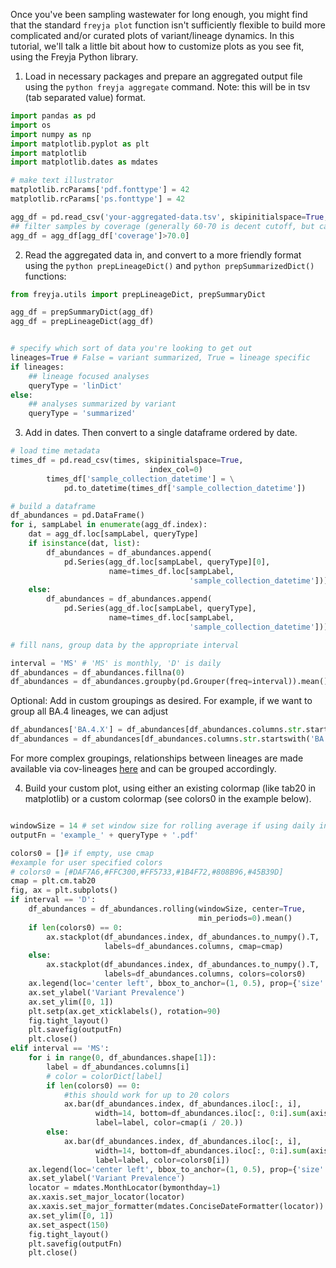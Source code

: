 Once you've been sampling wastewater for long enough, you might find that the standard ```freyja plot``` function isn't sufficiently flexible to build more complicated and/or curated plots of variant/lineage dynamics. In this tutorial, we'll talk a little bit about how to customize plots as you see fit, using the Freyja Python library.

1. Load in necessary packages and prepare  an aggregated output file using the ```python freyja aggregate``` command. Note: this will be in tsv (tab separated value) format. 


```python
import pandas as pd
import os
import numpy as np
import matplotlib.pyplot as plt
import matplotlib
import matplotlib.dates as mdates

# make text illustrator 
matplotlib.rcParams['pdf.fonttype'] = 42
matplotlib.rcParams['ps.fonttype'] = 42

agg_df = pd.read_csv('your-aggregated-data.tsv', skipinitialspace=True, sep='\t',index_col=0) 
## filter samples by coverage (generally 60-70 is decent cutoff, but can vary across samples)
agg_df = agg_df[agg_df['coverage']>70.0] 
```

2. Read the aggregated data in, and convert to a more friendly format using the ```python prepLineageDict()``` and ```python prepSummarizedDict()``` functions: 

```python
from freyja.utils import prepLineageDict, prepSummaryDict

agg_df = prepSummaryDict(agg_df)
agg_df = prepLineageDict(agg_df)


# specify which sort of data you're looking to get out
lineages=True # False = variant summarized, True = lineage specific 
if lineages:
	## lineage focused analyses
    queryType = 'linDict'
else:
	## analyses summarized by variant
    queryType = 'summarized'

```

3. Add in dates. Then convert to a single dataframe ordered by date. 

```python
# load time metadata
times_df = pd.read_csv(times, skipinitialspace=True,
                               index_col=0)
        times_df['sample_collection_datetime'] = \
            pd.to_datetime(times_df['sample_collection_datetime'])

# build a dataframe 
df_abundances = pd.DataFrame()
for i, sampLabel in enumerate(agg_df.index):
    dat = agg_df.loc[sampLabel, queryType]
    if isinstance(dat, list):
        df_abundances = df_abundances.append(
            pd.Series(agg_df.loc[sampLabel, queryType][0],
                      name=times_df.loc[sampLabel,
                                        'sample_collection_datetime']))
    else:
        df_abundances = df_abundances.append(
            pd.Series(agg_df.loc[sampLabel, queryType],
                      name=times_df.loc[sampLabel,
                                        'sample_collection_datetime']))

# fill nans, group data by the appropriate interval

interval = 'MS' # 'MS' is monthly, 'D' is daily
df_abundances = df_abundances.fillna(0)
df_abundances = df_abundances.groupby(pd.Grouper(freq=interval)).mean()
```

Optional: Add in custom groupings as desired. For example, if we want to group all BA.4 lineages, we can adjust   

```python
df_abundances['BA.4.X'] = df_abundances[df_abundances.columns.str.startswith('BA.4')]
df_abundances = df_abundances[df_abundances.columns.str.startswith('BA.4') & ~(df_abundances.columns=='BA.4.X')]
```
For more complex groupings, relationships between lineages are made available via cov-lineages [here](https://github.com/cov-lineages/lineages-website/blob/master/data/lineages.yml) and can be grouped accordingly. 

4. Build your custom plot, using either an existing colormap (like tab20 in matplotlib) or a custom colormap (see colors0 in the example below). 


```python 

windowSize = 14 # set window size for rolling average if using daily interval 
outputFn = 'example_' + queryType + '.pdf'

colors0 = []# if empty, use cmap
#example for user specified colors
# colors0 = [#DAF7A6,#FFC300,#FF5733,#1B4F72,#808B96,#45B39D]
cmap = plt.cm.tab20
fig, ax = plt.subplots()
if interval == 'D':
    df_abundances = df_abundances.rolling(windowSize, center=True,
                                          min_periods=0).mean()
    if len(colors0) == 0:
        ax.stackplot(df_abundances.index, df_abundances.to_numpy().T,
                     labels=df_abundances.columns, cmap=cmap)
    else:
        ax.stackplot(df_abundances.index, df_abundances.to_numpy().T,
                     labels=df_abundances.columns, colors=colors0)
    ax.legend(loc='center left', bbox_to_anchor=(1, 0.5), prop={'size': 4})
    ax.set_ylabel('Variant Prevalence')
    ax.set_ylim([0, 1])
    plt.setp(ax.get_xticklabels(), rotation=90)
    fig.tight_layout()
    plt.savefig(outputFn)
    plt.close()
elif interval == 'MS':
    for i in range(0, df_abundances.shape[1]):
        label = df_abundances.columns[i]
        # color = colorDict[label]
        if len(colors0) == 0:
        	#this should work for up to 20 colors
            ax.bar(df_abundances.index, df_abundances.iloc[:, i],
                   width=14, bottom=df_abundances.iloc[:, 0:i].sum(axis=1),
                   label=label, color=cmap(i / 20.))
        else:
            ax.bar(df_abundances.index, df_abundances.iloc[:, i],
                   width=14, bottom=df_abundances.iloc[:, 0:i].sum(axis=1),
                   label=label, color=colors0[i])
    ax.legend(loc='center left', bbox_to_anchor=(1, 0.5), prop={'size': 4})
    ax.set_ylabel('Variant Prevalence')
    locator = mdates.MonthLocator(bymonthday=1)
    ax.xaxis.set_major_locator(locator)
    ax.xaxis.set_major_formatter(mdates.ConciseDateFormatter(locator))
    ax.set_ylim([0, 1])
    ax.set_aspect(150)
    fig.tight_layout()
    plt.savefig(outputFn)
    plt.close()
```











